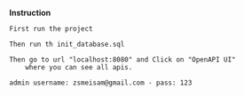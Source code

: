
**Instruction**

    First run the project 

    Then run th init_database.sql

    Then go to url "localhost:8080" and Click on "OpenAPI UI"
        where you can see all apis.

    admin username: zsmeisam@gmail.com - pass: 123
